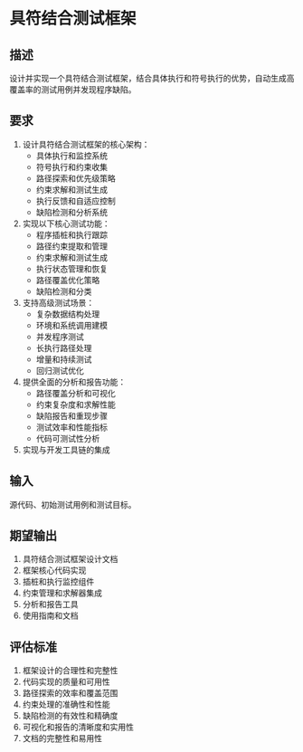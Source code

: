 # 具符结合测试框架

## 描述
设计并实现一个具符结合测试框架，结合具体执行和符号执行的优势，自动生成高覆盖率的测试用例并发现程序缺陷。

## 要求
1. 设计具符结合测试框架的核心架构：
   - 具体执行和监控系统
   - 符号执行和约束收集
   - 路径探索和优先级策略
   - 约束求解和测试生成
   - 执行反馈和自适应控制
   - 缺陷检测和分析系统
2. 实现以下核心测试功能：
   - 程序插桩和执行跟踪
   - 路径约束提取和管理
   - 约束求解和测试生成
   - 执行状态管理和恢复
   - 路径覆盖优化策略
   - 缺陷检测和分类
3. 支持高级测试场景：
   - 复杂数据结构处理
   - 环境和系统调用建模
   - 并发程序测试
   - 长执行路径处理
   - 增量和持续测试
   - 回归测试优化
4. 提供全面的分析和报告功能：
   - 路径覆盖分析和可视化
   - 约束复杂度和求解性能
   - 缺陷报告和重现步骤
   - 测试效率和性能指标
   - 代码可测试性分析
5. 实现与开发工具链的集成

## 输入
源代码、初始测试用例和测试目标。

## 期望输出
1. 具符结合测试框架设计文档
2. 框架核心代码实现
3. 插桩和执行监控组件
4. 约束管理和求解器集成
5. 分析和报告工具
6. 使用指南和文档

## 评估标准
1. 框架设计的合理性和完整性
2. 代码实现的质量和可用性
3. 路径探索的效率和覆盖范围
4. 约束处理的准确性和性能
5. 缺陷检测的有效性和精确度
6. 可视化和报告的清晰度和实用性
7. 文档的完整性和易用性